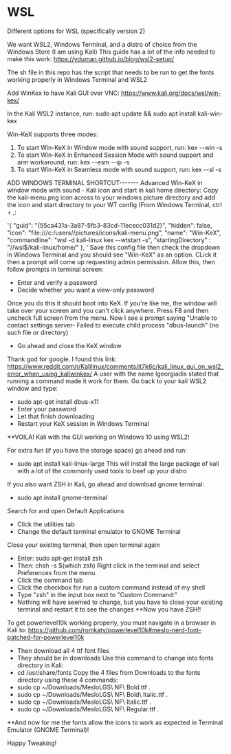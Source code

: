 # WSL
Different options for WSL (specifically version 2)

We want WSL2, Windows Terminal, and a distro of choice from the Windows Store (I am using Kali)
This guide has a lot of the info needed to make this work:
https://yduman.github.io/blog/wsl2-setup/

The sh file in this repo has the script that needs to be run to get the fonts working properly in Windows Terminal and WSL2


Add WinKex to have Kali GUI over VNC:
https://www.kali.org/docs/wsl/win-kex/

In the Kali WSL2 instance, run:
sudo apt update && sudo apt install kali-win-kex

Win-KeX supports three modes:
1. To start Win-KeX in Window mode with sound support, run:
kex --win -s
2. To start Win-KeX in Enhanced Session Mode with sound support and arm workaround, run:
kex --esm --ip -s
3. To start Win-KeX in Seamless mode with sound support, run:
kex --sl -s



ADD WINDOWS TERMINAL SHORTCUT-------
Advanced Win-KeX in window mode with sound - Kali icon and start in kali home directory:
Copy the kali-menu.png icon across to your windows picture directory and add the icon and start directory to your WT config (From Windows Terminal, ctrl + ,:

'{
        "guid": "{55ca431a-3a87-5fb3-83cd-11ececc031d2}",
        "hidden": false,
      "icon": "file:///c:/users/<windows user>/pictures/icons/kali-menu.png",
        "name": "Win-KeX",
        "commandline": "wsl -d kali-linux kex --wtstart -s",
      "startingDirectory" : "//wsl$/kali-linux/home/<kali user>"
},
  '
Save this config file then check the dropdown in Windows Terminal and you should see "Win-KeX" as an option.
CLick it then a prompt will come up requesting admin permission. Allow this, then follow prompts in terminal screen:
- Enter and verify a password
- Decide whether you want a view-only password

Once you do this it should boot into KeX. If you're like me, the window will take over your screen and you can't click anywhere.
Press F8 and then uncheck full screen from the menu.
Now I see a prompt saying "Unable to contact settings server- Failed to execute child process "dbus-launch" (no such file or directory)
- Go ahead and close the KeX window

Thank god for google. I found this link: https://www.reddit.com/r/Kalilinux/comments/jt7k6c/kali_linux_gui_on_wsl2_error_when_using_kaliwinkex/
A user with the name lgeorgiadis stated that running a command made it work for them. Go back to your kali WSL2 window and type: 
* sudo apt-get install dbus-x11
* Enter your password
* Let that finish downloading
* Restart your KeX session in Windows Terminal

**VOILA! Kali with the GUI working on Windows 10 using WSL2!

For extra fun (if you have the storage space) go ahead and run: 
* sudo apt install kali-linux-large
This will install the large package of kali with a lot of the commonly used tools to beef up your distro

If you also want ZSH in Kali, go ahead and download gnome terminal:
- sudo apt install gnome-terminal

Search for and open Default Applications
- Click the utilities tab
- Change the default terminal emulator to GNOME Terminal

Close your existing terminal, then open terminal again
* Enter: sudo apt-get install zsh
* Then: chsh -s $(which zsh)
Right click in the terminal and select Preferences from the menu
* Click the command tab 
* Click the checkbox for run a custom command instead of my shell
* Type "zsh" in the input box next to "Custom Command:"
* Nothing will have seemed to change, but you have to close your existing terminal and restart it to see the changes
**Now you have ZSH!!

To get powerlevel10k working properly, you must navigate in a browser in Kali to:
https://github.com/romkatv/powerlevel10k#meslo-nerd-font-patched-for-powerlevel10k
* Then download all 4 ttf font files
* They should be in downloads
Use this command to change into fonts directory in Kali:
* cd /usr/share/fonts
Copy the 4 files from Downloads to the fonts directory using these 4 commands:
* sudo cp ~/Downloads/MesloLGS\ NF\ Bold.ttf .
* sudo cp ~/Downloads/MesloLGS\ NF\ Bold\ Italic.ttf .
* sudo cp ~/Downloads/MesloLGS\ NF\ Italic.ttf .
* sudo cp ~/Downloads/MesloLGS\ NF\ Regular.ttf .

**And now for me the fonts allow the icons to work as expected in Terminal Emulator (GNOME Terminal)!

Happy Tweaking!







